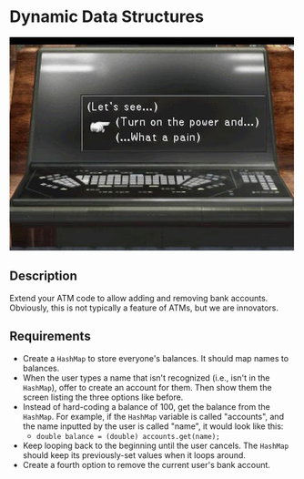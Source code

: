 # Dynamic Data Structures

![balamb garden](balambgarden.jpg)

## Description

Extend your ATM code to allow adding and removing bank accounts. Obviously, this is not typically a feature of ATMs, but we are innovators.

## Requirements

* Create a `HashMap` to store everyone's balances. It should map names to balances.
* When the user types a name that isn't recognized (i.e., isn't in the `HashMap`), offer to create an account for them. Then show them the screen listing the three options like before.
* Instead of hard-coding a balance of 100, get the balance from the `HashMap`. For example, if the `HashMap` variable is called "accounts", and the name inputted by the user is called "name", it would look like this:
   * `double balance = (double) accounts.get(name);`
* Keep looping back to the beginning until the user cancels. The `HashMap` should keep its previously-set values when it loops around.
* Create a fourth option to remove the current user's bank account.
